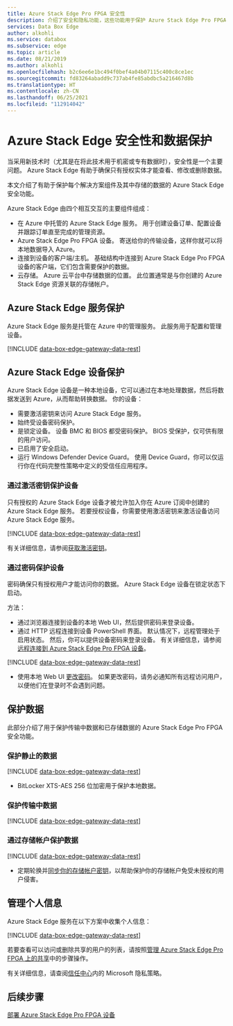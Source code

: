 ```yaml
---
title: Azure Stack Edge Pro FPGA 安全性
description: 介绍了安全和隐私功能，这些功能用于保护 Azure Stack Edge Pro FPGA 设备、服务以及本地和云中的数据。
services: Data Box Edge
author: alkohli
ms.service: databox
ms.subservice: edge
ms.topic: article
ms.date: 08/21/2019
ms.author: alkohli
ms.openlocfilehash: b2c6ee6e1bc494f0bef4a04b07115c400c8ce1ec
ms.sourcegitcommit: fd83264abadd9c737ab4fe85abdbc5a216467d8b
ms.translationtype: HT
ms.contentlocale: zh-CN
ms.lasthandoff: 06/25/2021
ms.locfileid: "112914042"
---
```

# <a name="azure-stack-edge-security-and-data-protection"></a>Azure Stack Edge 安全性和数据保护

当采用新技术时（尤其是在将此技术用于机密或专有数据时），安全性是一个主要问题。 Azure Stack Edge 有助于确保只有授权实体才能查看、修改或删除数据。

本文介绍了有助于保护每个解决方案组件及其中存储的数据的 Azure Stack Edge 安全功能。

Azure Stack Edge 由四个相互交互的主要组件组成：

- 在 Azure 中托管的 Azure Stack Edge 服务。 用于创建设备订单、配置设备并跟踪订单直至完成的管理资源。
- Azure Stack Edge Pro FPGA 设备。 寄送给你的传输设备，这样你就可以将本地数据导入 Azure。
- 连接到设备的客户端/主机。 基础结构中连接到 Azure Stack Edge Pro FPGA 设备的客户端，它们包含需要保护的数据。
- 云存储。 Azure 云平台中存储数据的位置。 此位置通常是与你创建的 Azure Stack Edge 资源关联的存储帐户。

## <a name="azure-stack-edge-service-protection"></a>Azure Stack Edge 服务保护

Azure Stack Edge 服务是托管在 Azure 中的管理服务。 此服务用于配置和管理设备。

[!INCLUDE [data-box-edge-gateway-data-rest](../../includes/data-box-edge-gateway-service-protection.md)]

## <a name="azure-stack-edge-device-protection"></a>Azure Stack Edge 设备保护

Azure Stack Edge 设备是一种本地设备，它可以通过在本地处理数据，然后将数据发送到 Azure，从而帮助转换数据。 你的设备：

- 需要激活密钥来访问 Azure Stack Edge 服务。
- 始终受设备密码保护。
- 是锁定设备。 设备 BMC 和 BIOS 都受密码保护。 BIOS 受保护，仅可供有限的用户访问。
- 已启用了安全启动。
- 运行 Windows Defender Device Guard。 使用 Device Guard，你可以仅运行你在代码完整性策略中定义的受信任应用程序。

### <a name="protect-the-device-via-activation-key"></a>通过激活密钥保护设备

只有授权的 Azure Stack Edge 设备才被允许加入你在 Azure 订阅中创建的 Azure Stack Edge 服务。 若要授权设备，你需要使用激活密钥来激活设备访问 Azure Stack Edge 服务。

[!INCLUDE [data-box-edge-gateway-data-rest](../../includes/data-box-edge-gateway-activation-key.md)]

有关详细信息，请参阅[获取激活密钥](azure-stack-edge-deploy-prep.md#get-the-activation-key)。

### <a name="protect-the-device-via-password"></a>通过密码保护设备

密码确保只有授权用户才能访问你的数据。 Azure Stack Edge 设备在锁定状态下启动。

方法：

- 通过浏览器连接到设备的本地 Web UI，然后提供密码来登录设备。
- 通过 HTTP 远程连接到设备 PowerShell 界面。 默认情况下，远程管理处于启用状态。 然后，你可以提供设备密码来登录设备。 有关详细信息，请参阅[远程连接到 Azure Stack Edge Pro FPGA 设备](azure-stack-edge-connect-powershell-interface.md#connect-to-the-powershell-interface)。

[!INCLUDE [data-box-edge-gateway-data-rest](../../includes/data-box-edge-gateway-password-best-practices.md)]
- 使用本地 Web UI [更改密码](azure-stack-edge-manage-access-power-connectivity-mode.md#manage-device-access)。 如果更改密码，请务必通知所有远程访问用户，以便他们在登录时不会遇到问题。

## <a name="protect-your-data"></a>保护数据

此部分介绍了用于保护传输中数据和已存储数据的 Azure Stack Edge Pro FPGA 安全功能。

### <a name="protect-data-at-rest"></a>保护静止的数据

[!INCLUDE [data-box-edge-gateway-data-rest](../../includes/data-box-edge-gateway-data-rest.md)]
- BitLocker XTS-AES 256 位加密用于保护本地数据。


### <a name="protect-data-in-flight"></a>保护传输中数据

[!INCLUDE [data-box-edge-gateway-data-rest](../../includes/data-box-edge-gateway-data-flight.md)]

### <a name="protect-data-via-storage-accounts"></a>通过存储帐户保护数据

[!INCLUDE [data-box-edge-gateway-data-rest](../../includes/data-box-edge-gateway-protect-data-storage-accounts.md)]
- 定期轮换并[同步你的存储帐户密钥](azure-stack-edge-manage-shares.md#sync-storage-keys)，以帮助保护你的存储帐户免受未授权的用户侵害。

## <a name="manage-personal-information"></a>管理个人信息

Azure Stack Edge 服务在以下方案中收集个人信息：

[!INCLUDE [data-box-edge-gateway-data-rest](../../includes/data-box-edge-gateway-manage-personal-data.md)]

若要查看可以访问或删除共享的用户的列表，请按照[管理 Azure Stack Edge Pro FPGA 上的共享](azure-stack-edge-manage-shares.md)中的步骤操作。

有关详细信息，请查阅[信任中心](https://www.microsoft.com/trustcenter)内的 Microsoft 隐私策略。

## <a name="next-steps"></a>后续步骤

[部署 Azure Stack Edge Pro FPGA 设备](azure-stack-edge-deploy-prep.md)
